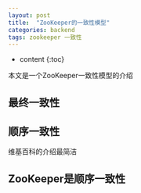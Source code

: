 ```yaml
---
layout: post
title:  "ZooKeeper的一致性模型"
categories: backend
tags: zookeeper 一致性
---
```


* content
{:toc}

本文是一个ZooKeeper一致性模型的介绍

## 最终一致性

## 顺序一致性
维基百科的介绍最简洁

## ZooKeeper是顺序一致性